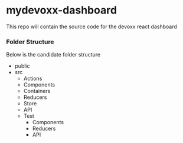 # mydevoxx-dashboard
This repo will contain the source code for the devoxx react dashboard

### Folder Structure
Below is the candidate folder structure

- public
- src
    - Actions
    - Components
    - Containers
    - Reducers
    - Store
    - API
    - Test
        - Components
        - Reducers
        - API